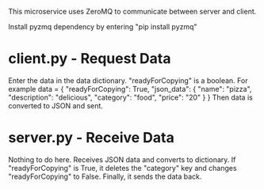 This microservice uses ZeroMQ to communicate between server and client.

Install pyzmq dependency by entering "pip install pyzmq"

# client.py - Request Data
Enter the data in the data dictionary. "readyForCopying" is a boolean. For example
data = {
    "readyForCopying": True,
    "json_data": {
        "name": "pizza",
        "description": "delicious",
        "category": "food",
        "price": "20"
    }
}
Then data is converted to JSON and sent.

# server.py - Receive Data
Nothing to do here. Receives JSON data and converts to dictionary. If "readyForCopying" is True, it deletes the "category" key
and changes "readyForCopying" to False. Finally, it sends the data back.
